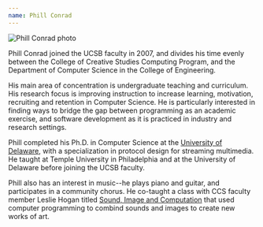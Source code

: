 ```yaml
---
name: Phill Conrad
---
```


![Phill Conrad photo](conrad_phill.jpg)

Phill Conrad joined the UCSB faculty in 2007, and divides his time evenly between the College of Creative Studies Computing Program, and the Department of Computer Science in the College of Engineering.

His main area of concentration is undergraduate teaching and
curriculum.  His research focus is improving instruction to increase
learning, motivation, recruiting and retention in Computer Science.
He is particularly interested in finding ways to bridge the gap
between programming as an academic exercise, and software development
as it is practiced in industry and research settings.

Phill completed his Ph.D. in Computer Science at the [University of
Delaware], with a specialization in protocol design for streaming
multimedia.  He taught at Temple University in Philadelphia and at the
University of Delaware before joining the UCSB faculty.

Phill also has an interest in music--he plays piano and guitar, and participates in a community chorus.  He co-taught a class with CCS faculty member Leslie Hogan titled [Sound, Image and Computation] that used computer programming to combind sounds and images to create new works of art.


[University of Delaware]:https://www.cis.udel.edu
[Sound, Image and Computation]:https://ccs.ucsb.edu/courses/sound-image-and-computation